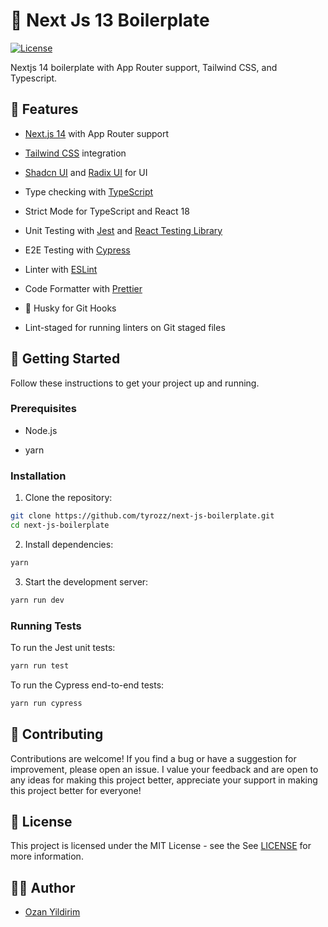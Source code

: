 # 🚀 Next Js 13 Boilerplate

[![License](https://img.shields.io/badge/License-MIT-green.svg)](LICENSE)

Nextjs 14 boilerplate with App Router support, Tailwind CSS, and Typescript.

## 🧰 Features

-   [Next.js 14](https://nextjs.org/) with App Router support

-   [Tailwind CSS](https://tailwindcss.com/) integration

-   [Shadcn UI](https://ui.shadcn.com/) and [Radix UI](https://www.radix-ui.com/) for UI

-   Type checking with [TypeScript](https://www.typescriptlang.org)

-   Strict Mode for TypeScript and React 18

-   Unit Testing with [Jest](https://jestjs.io/) and [React Testing Library](https://testing-library.com/docs/react-testing-library/intro/)

-   E2E Testing with [Cypress](https://www.cypress.io/)

-   Linter with [ESLint](https://eslint.org)

-   Code Formatter with [Prettier](https://prettier.io)

-   🦊 Husky for Git Hooks

-   Lint-staged for running linters on Git staged files

## 🚦 Getting Started

Follow these instructions to get your project up and running.

### Prerequisites

-   Node.js

-   yarn

### Installation

1. Clone the repository:

```bash
git clone https://github.com/tyrozz/next-js-boilerplate.git
cd next-js-boilerplate
```

2. Install dependencies:

```bash
yarn
```

3. Start the development server:

```bash
yarn run dev
```

### Running Tests

To run the Jest unit tests:

```bash
yarn run test
```

To run the Cypress end-to-end tests:

```bash
yarn run cypress
```

## 🤝 Contributing

Contributions are welcome! If you find a bug or have a suggestion for improvement, please open an issue. I value your feedback and are open to any ideas for making this project better, appreciate your support in making this project better for everyone!

## 📝 License

This project is licensed under the MIT License - see the See [LICENSE](LICENSE) for more information.

## 👨‍💻 Author

-   [Ozan Yildirim](https://www.ozanyildirim.me/)
